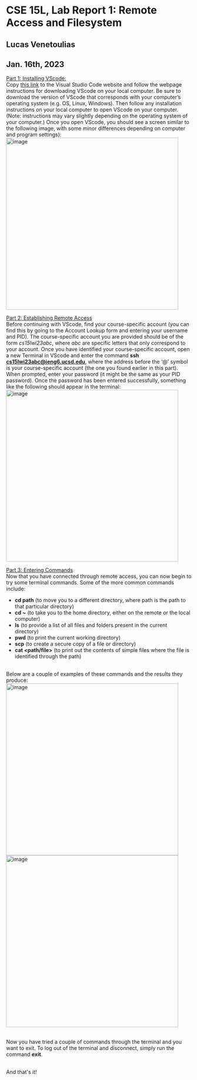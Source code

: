 # CSE 15L, Lab Report 1: Remote Access and Filesystem
## Lucas Venetoulias 
## Jan. 16th, 2023


<ins>Part 1: Installing VScode:</ins>
<br> Copy [this link](https://code.visualstudio.com/) to the Visual Studio Code website and follow the webpage instructions for downloading VScode on your local computer. Be sure to download the version of VScode that corresponds with your computer’s operating system (e.g. OS, Linux, Windows). 
Then follow any installation instructions on your local computer to open VScode on your computer. (Note: instructions may vary slightly depending on the operating system of your computer.) Once you open VScode, you should see a screen similar to the following image, with some minor differences depending on computer and program settings):
<br> <img align="center" width="468" alt="image" src="https://user-images.githubusercontent.com/122565720/212587662-eec670b5-ac34-4759-b720-0b8889b84e9f.png">




<ins>Part 2: Establishing Remote Access</ins>
<br> Before continuing with VScode, find your course-specific account (you can find this by going to the Account Lookup form and entering your username and PID). The course-specific account you are provided should be of the form *cs15lwi23abc*, where *abc* are specific letters that only correspond to your account. Once you have identified your course-specific account, open a new Terminal in VScode and enter the command **ssh cs15lwi23abc@ieng6.ucsd.edu**, where the address before the ‘@’ symbol is your course-specific account (the one you found earlier in this part). When prompted, enter your password (it might be the same as your PID password). Once the password has been entered successfully, something like the following should appear in the terminal:
<br> <img align="center" width = "468" alt="image" src="https://user-images.githubusercontent.com/122565720/212590595-d868d108-6bd1-4461-9b16-0ac66a7c595b.png">





<ins>Part 3: Entering Commands</ins>
<br> Now that you have connected through remote access, you can now begin to try some terminal commands. Some of the more common commands include:
* **cd path** (to move you to a different directory, where path is the path to that particular directory)
* **cd \~** (to take you to the home directory, either on the remote or the local computer)
* **ls** (to provide a list of all files and folders present in the current directory)
* **pwd** (to print the current working directory)
* **scp** (to create a secure copy of a file or directory)
*	**cat <path/file>** (to print out the contents of simple files where the file is identified through the path)

<br> Below are a couple of examples of these commands and the results they produce:
<img align="center" width="468" alt="image" src="https://user-images.githubusercontent.com/122565720/212591683-a7918750-2626-47c2-a8db-9a08ed261999.png">
<img align="center" width="468" alt="image" src="https://user-images.githubusercontent.com/122565720/212591824-b38182cf-5d1c-4383-9c43-210563295459.png">

<br> Now you have tried a couple of commands through the terminal and you want to exit. To log out of the terminal and disconnect, simply run the command **exit**. 

<br>And that's it!






